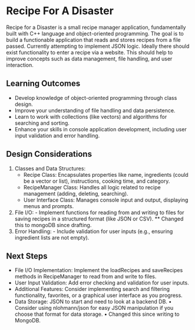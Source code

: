 # Recipe For A Disaster
Recipe for a Disaster is a small recipe manager application, fundamentally built with C++ language and object-oriented programming. The goal is to build a functionable application that reads and stores recipes from a file passed. Currently attempting to implement JSON logic. Ideally there should exist functionality to enter a recipe via a website. This should help to improve concepts such as data management, file handling, and user interaction.

## Learning Outcomes
-	Develop knowledge of object-oriented programming through class design.
-	Improve your understanding of file handling and data persistence.
-	Learn to work with collections (like vectors) and algorithms for searching and sorting.
-	Enhance your skills in console application development, including user input validation and error handling.

## Design Considerations
1.	Classes and Data Structures:
	   - Recipe Class: Encapsulates properties like name, ingredients (could be a vector or list), instructions, cooking time, and category.
	   - RecipeManager Class: Handles all logic related to recipe management (adding, deleting, searching).
	   - User Interface Class: Manages console input and output, displaying menus and prompts.
2.	File I/O:
	    - Implement functions for reading from and writing to files for saving recipes in a structured format (like JSON or CSV).
        ** Changed this to mongoDB since drafting.
3.	Error Handling:
	    - Include validation for user inputs (e.g., ensuring ingredient lists are not empty).

## Next Steps
- File I/O Implementation: Implement the loadRecipes and saveRecipes methods in RecipeManager to read from and write to files.
- User Input Validation: Add error checking and validation for user inputs.
- Additional Features: Consider implementing search and filtering functionality, favorites, or a graphical user interface as you progress.
- Data Storage: JSON to start and need to look at a backend DB. 
•	Consider using nlohmann/json for easy JSON manipulation if you choose that format for data storage.
•	Changed this since writing to MongoDB.
